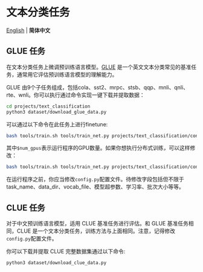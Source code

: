 # 文本分类任务
[English](/projects/text_classification/README.md) | **简体中文**

## GLUE 任务

在文本分类任务上微调预训练语言模型。[GLUE](https://gluebenchmark.com/) 是一个英文文本分类常见的基准任务，通常用它评估预训练语言模型的理解能力。

GLUE 由9个子任务组成，包括cola、sst2、mrpc、stsb、qqp、mnli、qnli、rte、wnli。你可以执行通过命令实现一键下载并提取数据：
```bash
cd projects/text_classification
python3 dataset/download_glue_data.py
```

可以通过以下命令在此任务上进行finetune:
```bash
bash tools/train.sh tools/train_net.py projects/text_classification/configs/config.py $num_gpus train.train_iter=10
```
其中`$num_gpus`表示运行程序的GPU数量。如果你想执行分布式训练，可以这样修改：
```bash
bash tools/train.sh tools/train_net.py projects/text_classification/configs/config.py 2 train.train_iter=10
```

在运行程序之前，你应当修改`config.py`配置文件。待修改字段包括但不限于task_name、data_dir、vocab_file、模型超参数、学习率、批次大小等等。

## CLUE 任务

对于中文预训练语言模型，适用 CLUE 基准任务进行评估。和 GLUE 基准任务相同，CLUE 是一个文本分类任务，训练方法与上面相同。注意，记得修改`config.py`配置文件。

你可以下载并提取 CLUE 完整数据集通过以下命令:
```bash
python3 dataset/download_clue_data.py
```
